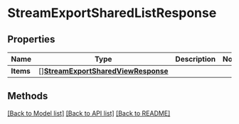 # StreamExportSharedListResponse

## Properties

Name | Type | Description | Notes
------------ | ------------- | ------------- | -------------
**Items** | [][**StreamExportSharedViewResponse**](StreamExportSharedViewResponse.md) |  | 

## Methods


[[Back to Model list]](../README.md#documentation-for-models) [[Back to API list]](../README.md#documentation-for-api-endpoints) [[Back to README]](../README.md)


